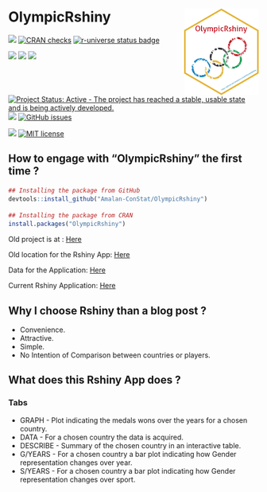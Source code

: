 
<!-- README.md is generated from README.Rmd. Please edit that file -->

# OlympicRshiny <img src="man/figures/logo.png" align="right" alt="" width="150" />

<!-- badges: start -->

[![](https://www.r-pkg.org/badges/version/OlympicRshiny)](https://cran.r-project.org/package=OlympicRshiny)
[![CRAN
checks](https://badges.cranchecks.info/summary/OlympicRshiny.svg)](https://cran.r-project.org/web/checks/check_results_OlympicRshiny.html)
[![r-universe status
badge](https://Amalan-ConStat.r-universe.dev/badges/OlympicRshiny)](https://Amalan-ConStat.r-universe.dev/OlympicRshiny)

[![](http://cranlogs.r-pkg.org/badges/grand-total/OlympicRshiny?color=green)](https://cran.r-project.org/package=OlympicRshiny)
[![](http://cranlogs.r-pkg.org/badges/last-month/OlympicRshiny?color=green)](https://cran.r-project.org/package=OlympicRshiny)
[![](http://cranlogs.r-pkg.org/badges/last-week/OlympicRshiny?color=green)](https://cran.r-project.org/package=OlympicRshiny)

[![Project Status: Active - The project has reached a stable, usable
state and is being actively
developed.](https://www.repostatus.org/badges/latest/active.svg)](https://www.repostatus.org/#active)
[![](https://img.shields.io/badge/lifecycle-stable-brightgreen.svg)](https://lifecycle.r-lib.org/articles/stages.html#stable)
[![GitHub
issues](https://img.shields.io/github/issues/Amalan-ConStat/OlympicRshiny.svg?style=popout)](https://github.com/Amalan-ConStat/OlympicRshiny/issues)

[![](https://img.shields.io/github/languages/code-size/Amalan-ConStat/OlympicRshiny.svg)](https://github.com/Amalan-ConStat/OlympicRshiny)
[![MIT
license](https://img.shields.io/badge/License-MIT-blue.svg)](https://lbesson.mit-license.org/)

<!-- badges: end -->

## How to engage with “OlympicRshiny” the first time ?

``` r
## Installing the package from GitHub
devtools::install_github("Amalan-ConStat/OlympicRshiny")

## Installing the package from CRAN
install.packages("OlympicRshiny")
```

Old project is at :
[Here](https://github.com/Amalan-ConStat/Olympic-Data-Rshiny-)

Old location for the Rshiny App:
[Here](https://amalan-con-stat.shinyapps.io/olympic/)

Data for the Application:
[Here](https://www.kaggle.com/heesoo37/120-years-of-olympic-history-athletes-and-results)

Current Rshiny Application:
[Here](https://amalan-con-stat.shinyapps.io/OlympicRshiny/)

## Why I choose Rshiny than a blog post ?

- Convenience.
- Attractive.
- Simple.
- No Intention of Comparison between countries or players.

## What does this Rshiny App does ?

### Tabs

- GRAPH - Plot indicating the medals wons over the years for a chosen
  country.
- DATA - For a chosen country the data is acquired.
- DESCRIBE - Summary of the chosen country in an interactive table.
- G/YEARS - For a chosen country a bar plot indicating how Gender
  representation changes over year.
- S/YEARS - For a chosen country a bar plot indicating how Gender
  representation changes over sport.
